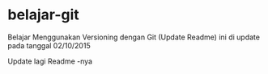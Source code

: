 # belajar-git
Belajar Menggunakan Versioning dengan Git (Update Readme)
ini di update pada tanggal 02/10/2015

Update lagi Readme -nya
